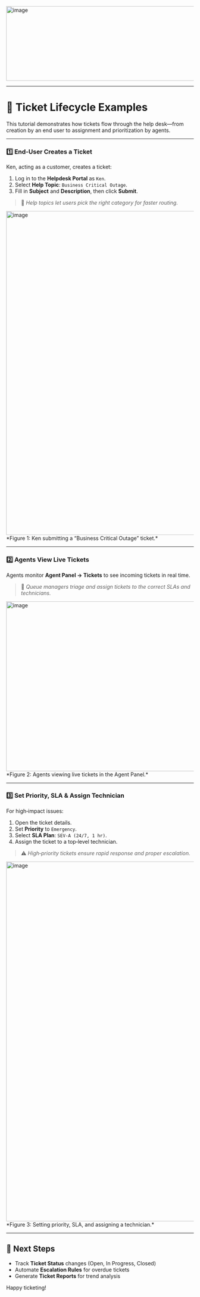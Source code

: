 <img width="700" height="200" alt="image" src="https://github.com/user-attachments/assets/12a03624-a36b-4cb2-81e6-b3e26473c711" />

---

# 🎫 Ticket Lifecycle Examples

This tutorial demonstrates how tickets flow through the help desk—from creation by an end user to assignment and prioritization by agents.

---

### 1️⃣ End‑User Creates a Ticket

Ken, acting as a customer, creates a ticket:

1. Log in to the **Helpdesk Portal** as `Ken`.  
2. Select **Help Topic**: `Business Critical Outage`.  
3. Fill in **Subject** and **Description**, then click **Submit**.

> 📌 _Help topics let users pick the right category for faster routing._

<img width="867" height="868" alt="image" src="https://github.com/user-attachments/assets/e75969a1-4ed1-4f55-b759-dde80fe552fd" />  
*Figure 1: Ken submitting a “Business Critical Outage” ticket.*

---

### 2️⃣ Agents View Live Tickets

Agents monitor **Agent Panel → Tickets** to see incoming tickets in real time.

> 📌 _Queue managers triage and assign tickets to the correct SLAs and technicians._

<img width="1222" height="455" alt="image" src="https://github.com/user-attachments/assets/92fa87f6-904e-44e2-9826-9d10cb8898ee" />  
*Figure 2: Agents viewing live tickets in the Agent Panel.*

---

### 3️⃣ Set Priority, SLA & Assign Technician

For high‑impact issues:

1. Open the ticket details.  
2. Set **Priority** to `Emergency`.  
3. Select **SLA Plan**: `SEV‑A (24/7, 1 hr)`.  
4. Assign the ticket to a top‑level technician.  

> ⚠️ _High‑priority tickets ensure rapid response and proper escalation._

<img width="1016" height="964" alt="image" src="https://github.com/user-attachments/assets/31d6a409-7641-4ad5-8ed0-bbcf5fc95005" />  
*Figure 3: Setting priority, SLA, and assigning a technician.*

---

## 🎉 Next Steps

- Track **Ticket Status** changes (Open, In Progress, Closed)  
- Automate **Escalation Rules** for overdue tickets  
- Generate **Ticket Reports** for trend analysis  

Happy ticketing!
